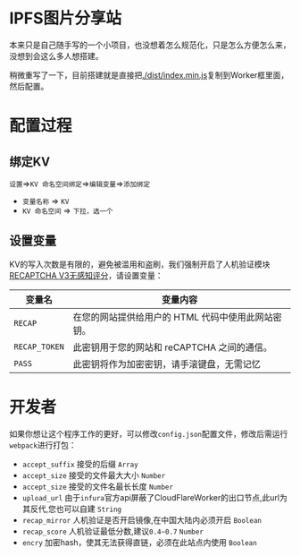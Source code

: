# IPFS图片分享站

本来只是自己随手写的一个小项目，也没想着怎么规范化，只是怎么方便怎么来，没想到会这么多人想搭建。

稍微重写了一下，目前搭建就是直接把[./dist/index.min.js](https://github.com/ChenYFan-Tester/ipfscloud/blob/main/dist/index.min.js)复制到Worker框里面，然后配置。

# 配置过程

## 绑定KV

`设置`=>`KV 命名空间绑定`=>`编辑变量`=>`添加绑定`

- `变量名称` => `KV`
- `KV 命名空间` => `下拉，选一个`

## 设置变量

KV的写入次数是有限的，避免被滥用和盗刷，我们强制开启了人机验证模块[RECAPTCHA V3无感知评分](https://www.google.com/recaptcha/)，请设置变量：

|变量名|变量内容|
|---|---|
|`RECAP`|在您的网站提供给用户的 HTML 代码中使用此网站密钥。|
|`RECAP_TOKEN`|此密钥用于您的网站和 reCAPTCHA 之间的通信。|
|`PASS`|此密钥将作为加密密钥，请手滚键盘，无需记忆|

# 开发者

如果你想让这个程序工作的更好，可以修改`config.json`配置文件，修改后需运行`webpack`进行打包：

- `accept_suffix` 接受的后缀 `Array`
- `accept_size` 接受的文件最大大小 `Number`
- `accept_size` 接受的文件名最长长度 `Number`
- `upload_url` 由于`infura`官方api屏蔽了CloudFlareWorker的出口节点,此url为其反代,您也可以自建 `String`
- `recap_mirror` 人机验证是否开启镜像,在中国大陆内必须开启 `Boolean`
- `recap_score` 人机验证最低分数,建议`0.4~0.7` `Number`
- `encry` 加密hash，使其无法获得直链，必须在此站点内使用 `Boolean`